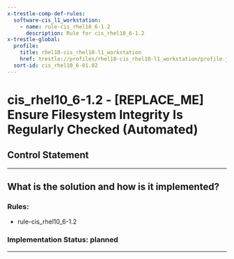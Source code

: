 ```yaml
---
x-trestle-comp-def-rules:
  software-cis_l1_workstation:
    - name: rule-cis_rhel10_6-1.2
      description: Rule for cis_rhel10_6-1.2
x-trestle-global:
  profile:
    title: rhel10-cis_rhel10-l1_workstation
    href: trestle://profiles/rhel10-cis_rhel10-l1_workstation/profile.json
  sort-id: cis_rhel10_6-01.02
---
```


# cis_rhel10_6-1.2 - \[REPLACE_ME\] Ensure Filesystem Integrity Is Regularly Checked (Automated)

## Control Statement

______________________________________________________________________

## What is the solution and how is it implemented?

<!-- For implementation status enter one of: implemented, partial, planned, alternative, not-applicable -->

<!-- Note that the list of rules under ### Rules: is read-only and changes will not be captured after assembly to JSON -->

<!-- Add control implementation description here for control: cis_rhel10_6-1.2 -->

### Rules:

  - rule-cis_rhel10_6-1.2

### Implementation Status: planned

______________________________________________________________________
